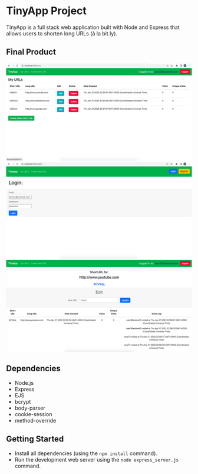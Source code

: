 # TinyApp Project

TinyApp is a full stack web application built with Node and Express that allows users to shorten long URLs (à la bit.ly).

## Final Product

!["urls page of logged in user"](https://github.com/nathanlunn/tinyapp/blob/master/docs/home%20-logged-in.png?raw=true)
!["login page"](https://github.com/nathanlunn/tinyapp/blob/master/docs/login.png?raw=true)
!["single url page"](https://github.com/nathanlunn/tinyapp/blob/master/docs/single-url.png?raw=true)

## Dependencies

- Node.js
- Express
- EJS
- bcrypt
- body-parser
- cookie-session
- method-override

## Getting Started

- Install all dependencies (using the `npm install` command).
- Run the development web server using the `node express_server.js` command.